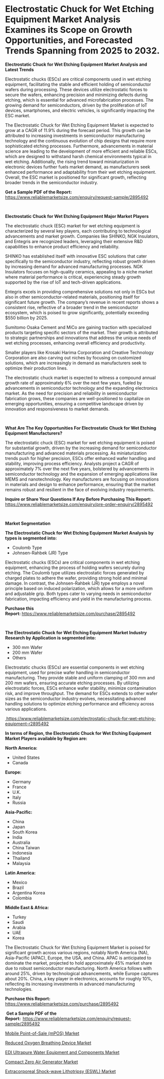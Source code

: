 <p><h1>Electrostatic Chuck for Wet Etching Equipment Market Analysis Examines its Scope on Growth Opportunities, and Forecasted Trends Spanning from 2025 to 2032.</h1></p><p><strong>Electrostatic Chuck for Wet Etching Equipment Market Analysis and Latest Trends</strong></p>
<p><p>Electrostatic chucks (ESCs) are critical components used in wet etching equipment, facilitating the stable and efficient holding of semiconductor wafers during processing. These devices utilize electrostatic forces to secure the wafers, enhancing precision and minimizing defects during etching, which is essential for advanced microfabrication processes. The growing demand for semiconductors, driven by the proliferation of IoT devices, smartphones, and electric vehicles, is significantly impacting the ESC market.</p><p>The Electrostatic Chuck for Wet Etching Equipment Market is expected to grow at a CAGR of 11.9% during the forecast period. This growth can be attributed to increasing investments in semiconductor manufacturing technology and the continuous evolution of chip designs that require more sophisticated etching processes. Furthermore, advancements in material science are leading to the development of more efficient and reliable ESCs, which are designed to withstand harsh chemical environments typical in wet etching. Additionally, the rising trend toward miniaturization in electronic devices further fuels market demand, as manufacturers seek enhanced performance and adaptability from their wet etching equipment. Overall, the ESC market is positioned for significant growth, reflecting broader trends in the semiconductor industry.</p></p>
<p><strong>Get a Sample PDF of the Report:&nbsp;</strong> <a href="https://www.reliablemarketsize.com/enquiry/request-sample/2895492?utm_campaign=1898&utm_medium=2&utm_source=Github&utm_content=ia&utm_term=15032025&utm_id=electrostatic-chuck-for-wet-etching-equipment">https://www.reliablemarketsize.com/enquiry/request-sample/2895492</a></p>
<p>&nbsp;</p>
<p><strong>Electrostatic Chuck for Wet Etching Equipment Major Market Players</strong></p>
<p><p>The electrostatic chuck (ESC) market for wet etching equipment is characterized by several key players, each contributing to technological advancements and market growth. Companies like SHINKO, NGK Insulators, and Entegris are recognized leaders, leveraging their extensive R&D capabilities to enhance product efficiency and reliability.</p><p>SHINKO has established itself with innovative ESC solutions that cater specifically to the semiconductor industry, reflecting robust growth driven by increasing demand for advanced manufacturing processes. NGK Insulators focuses on high-quality ceramics, appealing to a niche market where material performance is critical, experiencing steady growth supported by the rise of IoT and tech-driven applications.</p><p>Entegris excels in providing comprehensive solutions not only in ESCs but also in other semiconductor-related materials, positioning itself for significant future growth. The company’s revenue in recent reports shows a consistent rise, reflective of a broader trend in the semiconductor ecosystem, which is poised to grow significantly, potentially exceeding $550 billion by 2025.</p><p>Sumitomo Osaka Cement and MiCo are gaining traction with specialized products targeting specific sectors of the market. Their growth is attributed to strategic partnerships and innovations that address the unique needs of wet etching processes, enhancing overall efficiency and productivity.</p><p>Smaller players like Krosaki Harima Corporation and Creative Technology Corporation are also carving out niches by focusing on customized solutions, which are increasingly in demand as manufacturers seek to optimize their production lines.</p><p>The electrostatic chuck market is expected to witness a compound annual growth rate of approximately 6% over the next few years, fueled by advancements in semiconductor technology and the expanding electronics market. As the need for precision and reliability in semiconductor fabrication grows, these companies are well-positioned to capitalize on emerging opportunities, ensuring a competitive landscape driven by innovation and responsiveness to market demands.</p></p>
<p>&nbsp;</p>
<p><strong>What Are The Key Opportunities For Electrostatic Chuck for Wet Etching Equipment Manufacturers?</strong></p>
<p><p>The electrostatic chuck (ESC) market for wet etching equipment is poised for substantial growth, driven by the increasing demand for semiconductor manufacturing and advanced materials processing. As miniaturization trends push for higher precision, ESCs offer enhanced wafer handling and stability, improving process efficiency. Analysts project a CAGR of approximately 7% over the next five years, bolstered by advancements in semiconductor technology and the expansion of emerging applications like MEMS and nanotechnology. Key manufacturers are focusing on innovations in materials and design to enhance performance, ensuring that the market remains robust and resilient in the face of evolving industry requirements.</p></p>
<p><strong>Inquire or Share Your Questions If Any Before Purchasing This Report:</strong> <a href="https://www.reliablemarketsize.com/enquiry/pre-order-enquiry/2895492?utm_campaign=1898&utm_medium=2&utm_source=Github&utm_content=ia&utm_term=15032025&utm_id=electrostatic-chuck-for-wet-etching-equipment">https://www.reliablemarketsize.com/enquiry/pre-order-enquiry/2895492</a></p>
<p>&nbsp;</p>
<p><strong>Market Segmentation</strong></p>
<p><strong>The Electrostatic Chuck for Wet Etching Equipment Market Analysis by types is segmented into:</strong></p>
<p><ul><li>Coulomb Type</li><li>Johnsen-Rahbek (JR) Type</li></ul></p>
<p><p>Electrostatic chucks (ESCs) are critical components in wet etching equipment, enhancing the process of holding wafers securely during etching. The Coulomb type utilizes electrostatic forces generated by charged plates to adhere the wafer, providing strong hold and minimal damage. In contrast, the Johnsen-Rahbek (JR) type employs a novel principle based on induced polarization, which allows for a more uniform and adjustable grip. Both types cater to varying needs in semiconductor fabrication, impacting efficiency and yield in the manufacturing process.</p></p>
<p><strong>Purchase this Report:&nbsp;</strong><a href="https://www.reliablemarketsize.com/purchase/2895492?utm_campaign=1898&utm_medium=2&utm_source=Github&utm_content=ia&utm_term=15032025&utm_id=electrostatic-chuck-for-wet-etching-equipment">https://www.reliablemarketsize.com/purchase/2895492</a></p>
<p>&nbsp;</p>
<p><strong>The Electrostatic Chuck for Wet Etching Equipment Market Industry Research by Application is segmented into:</strong></p>
<p><ul><li>300 mm Wafer</li><li>200 mm Wafer</li><li>Others</li></ul></p>
<p><p>Electrostatic chucks (ESCs) are essential components in wet etching equipment, used for precise wafer handling in semiconductor manufacturing. They provide stable and uniform clamping of 300 mm and 200 mm wafers, ensuring accurate etching processes. By utilizing electrostatic forces, ESCs enhance wafer stability, minimize contamination risk, and improve throughput. The demand for ESCs extends to other wafer sizes as the semiconductor industry evolves, necessitating advanced handling solutions to optimize etching performance and efficiency across various applications.</p></p>
<p><a href="https://www.reliablemarketsize.com/electrostatic-chuck-for-wet-etching-equipment-r2895492?utm_campaign=1898&utm_medium=2&utm_source=Github&utm_content=ia&utm_term=15032025&utm_id=electrostatic-chuck-for-wet-etching-equipment">&nbsp;https://www.reliablemarketsize.com/electrostatic-chuck-for-wet-etching-equipment-r2895492</a></p>
<p><strong>In terms of Region, the Electrostatic Chuck for Wet Etching Equipment Market Players available by Region are:</strong></p>
<p>
    <p> <strong> North America: </strong>
        <ul>
            <li>United States</li>
            <li>Canada</li>
        </ul>
        </p> 
    <p> <strong> Europe: </strong>
        <ul>
            <li>Germany</li>
            <li>France</li>
            <li>U.K.</li>
            <li>Italy</li>
            <li>Russia</li>
        </ul>
        </p> 
    <p> <strong> Asia-Pacific: </strong>
        <ul>
            <li>China</li>
            <li>Japan</li>
            <li>South Korea</li>
            <li>India</li>
            <li>Australia</li>
            <li>China Taiwan</li>
            <li>Indonesia</li>
            <li>Thailand</li>
            <li>Malaysia</li>
        </ul>
        </p> 
    <p> <strong> Latin America: </strong>
        <ul>
            <li>Mexico</li>
            <li>Brazil</li>
            <li>Argentina Korea</li>
            <li>Colombia</li>
        </ul>
        </p> 
    <p> <strong> Middle East & Africa: </strong>
        <ul>
            <li>Turkey</li>
            <li>Saudi</li>
            <li>Arabia</li>
            <li>UAE</li>
            <li>Korea</li>
        </ul>
    </p>
    </p>
<p><p>The Electrostatic Chuck for Wet Etching Equipment Market is poised for significant growth across various regions, notably North America (NA), Asia-Pacific (APAC), Europe, the USA, and China. APAC is anticipated to dominate the market, projected to hold approximately 45% market share due to robust semiconductor manufacturing. North America follows with around 25%, driven by technological advancements, while Europe captures about 20%. China, a key player in electronics, accounts for roughly 10%, reflecting its increasing investments in advanced manufacturing technologies.</p></p>
<p><strong>Purchase this Report: </strong><a href="https://www.reliablemarketsize.com/purchase/2895492?utm_campaign=1898&utm_medium=2&utm_source=Github&utm_content=ia&utm_term=15032025&utm_id=electrostatic-chuck-for-wet-etching-equipment">https://www.reliablemarketsize.com/purchase/2895492</a></p>
<p>&nbsp;<strong>Get a Sample PDF of the Report:&nbsp;&nbsp;</strong><a href="https://www.reliablemarketsize.com/enquiry/request-sample/2895492?utm_campaign=1898&utm_medium=2&utm_source=Github&utm_content=ia&utm_term=15032025&utm_id=electrostatic-chuck-for-wet-etching-equipment">https://www.reliablemarketsize.com/enquiry/request-sample/2895492</a></p>
<p><strong></strong></p>
<p><p><a href="https://github.com/duerknikko44/Market-Research-Report-List-1/blob/main/mobile-point-of-sale-mpos-market.md?utm_campaign=1898&utm_medium=2&utm_source=Github&utm_content=ia&utm_term=15032025&utm_id=electrostatic-chuck-for-wet-etching-equipment">Mobile Point-of-Sale (mPOS) Market</a></p><p><a href="https://github.com/poskaturovtl/Market-Research-Report-List-1/blob/main/reduced-oxygen-breathing-device-market.md?utm_campaign=1898&utm_medium=2&utm_source=Github&utm_content=ia&utm_term=15032025&utm_id=electrostatic-chuck-for-wet-etching-equipment">Reduced Oxygen Breathing Device Market</a></p><p><a href="https://github.com/perbetpereir/Market-Research-Report-List-1/blob/main/edi-ultrapure-water-equipment-and-components-market.md?utm_campaign=1898&utm_medium=2&utm_source=Github&utm_content=ia&utm_term=15032025&utm_id=electrostatic-chuck-for-wet-etching-equipment">EDI Ultrapure Water Equipment and Components Market</a></p><p><a href="https://github.com/pelegeazlie5/Market-Research-Report-List-1/blob/main/compact-zero-air-generator-market.md?utm_campaign=1898&utm_medium=2&utm_source=Github&utm_content=ia&utm_term=15032025&utm_id=electrostatic-chuck-for-wet-etching-equipment">Compact Zero Air Generator Market</a></p><p><a href="https://github.com/paulierasho/Market-Research-Report-List-1/blob/main/extracorporeal-shock-wave-lithotripsy-eswl-market.md?utm_campaign=1898&utm_medium=2&utm_source=Github&utm_content=ia&utm_term=15032025&utm_id=electrostatic-chuck-for-wet-etching-equipment">Extracorporeal Shock-wave Lithotripsy (ESWL) Market</a></p></p>